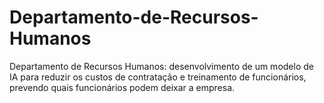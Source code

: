 # Departamento-de-Recursos-Humanos
Departamento de Recursos Humanos: desenvolvimento de um modelo de IA para reduzir os custos de contratação e treinamento de funcionários, prevendo quais funcionários podem deixar a empresa.
